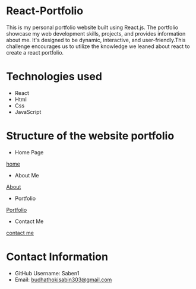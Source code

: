 # React-Portfolio

This is my personal portfolio website built using React.js. The portfolio showcase
my web development skills, projects, and provides information about me. It's designed 
to be dynamic, interactive, and user-friendly.This challenge encourages us to utilize
the knowledge we leaned about react to create a react portfolio.

# Technologies used

- React
- Html
- Css
- JavaScript

# Structure of the website portfolio


- Home Page

[home](https://github.com/Saben1/React-Portfolio/issues/1#issue-1849429078)

- About Me

[About ](https://github.com/Saben1/React-Portfolio/issues/2#issue-1849430041)

- Portfolio

[Portfolio](https://github.com/Saben1/React-Portfolio/issues/4#issue-1849431008)

- Contact Me

[contact me](https://github.com/Saben1/React-Portfolio/issues/3#issue-1849430481)


# Contact Information

- GitHub Username: Saben1
- Email: budhathokisabin303@gmail.com
